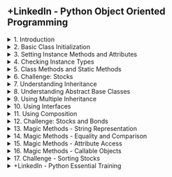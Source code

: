 ## +LinkedIn - Python Object Oriented Programming

<details>
<summary>1. Introduction </summary>

# Introduction

<img width="960" alt="image" src="https://github.com/omeatai/src-AI-Software/assets/32337103/d233830b-cb15-4e42-b9aa-78aebfe08fdd">
<img width="960" alt="image" src="https://github.com/omeatai/src-AI-Software/assets/32337103/ad380fc4-2376-470c-8295-b185243e8f14">

# #END</details>

<details>
<summary>2. Basic Class Initialization </summary>

# Basic Class Initialization

```py
class Book:
    def __init__(self, title):
        self.title = title


# TODO: create instances of the class
book1 = Book("Brave New World")
book2 = Book("War and Peace")

# TODO: print the class and property
print(book1)
print(book1.title)

```

<img width="1383" alt="image" src="https://github.com/omeatai/src-AI-Software/assets/32337103/81007ad2-8c5a-4e01-8969-47aeed03eccf">

# #END</details>

<details>
<summary>3. Setting Instance Methods and Attributes </summary>

# Setting Instance Methods and Attributes

```py
class Book:
    def __init__(self, title, pages, author, price):
        self.title = title
        self.pages = pages
        self.author = author
        self.price = price
        self.__secret = "This is a secret attribute"

    def set_discount_percentage(self, amount):
        self._discount = amount

    def get_price(self):
        if hasattr(self, "_discount"):
            return self.price - (self.price * self._discount/100)
        else:
            return self.price


# create some book instances
b1 = Book("War and Peace", "Leo Tolstoy", 1225, 39.95)
b2 = Book("The Catcher in the Rye", "JD Salinger", 234, 29.95)

# print the price of book1
print("Book 1 Price: ", b1.get_price())

# try setting the discount
print("Book 2 Price: ", b2.get_price())
b2.set_discount_percentage(25)
print("Book 2 new Price: ", b2.get_price())
print("Book 2 discount percentage: ", b2._discount)

# properties with double underscores are hidden by the interpreter
# print(b2.__secret)

```

<img width="1383" alt="image" src="https://github.com/omeatai/src-AI-Software/assets/32337103/f69c15f3-bfc2-4e2d-a6fa-b7dd203c4146">

# #END</details>

<details>
<summary>4. Checking Instance Types </summary>

# Checking Instance Types

```py
class Book:
    def __init__(self, title):
        self.title = title


class Newspaper:
    def __init__(self, name):
        self.name = name


# Create some instances of the classes
b1 = Book("The Catcher In The Rye")
b2 = Book("The Grapes of Wrath")
n1 = Newspaper("The Washington Post")
n2 = Newspaper("The New York Times")

# TODO: use type() to inspect the object type
print(type(b1))
print(type(n1))

# TODO: compare two types together
print(type(b1) == type(b2))
print(type(b1) == type(n2))

# TODO: use isinstance to compare a specific instance to a known type
print(isinstance(b1, Book))
print(isinstance(n1, Newspaper))
print(isinstance(n2, Book))
print(isinstance(n2, object))

```

<img width="1383" alt="image" src="https://github.com/omeatai/src-AI-Software/assets/32337103/72410a3a-8ecb-43d8-ba1e-0b0d7cb65e1c">

# #END</details>

<details>
<summary>5. Class Methods and Static Methods </summary>

# Class Methods and Static Methods

```py
class Book:
    # TODO: Properties defined at the class level are shared by all instances
    # Class Attributes
    BOOK_TYPES = ("HARDCOVER", "PAPERBACK", "EBOOK")
    __booklist = None

    # static methods do not receive class or instance arguments
    # and usually operate on data that is not instance-specific
    @staticmethod
    def get_booklist():
        if Book.__booklist == None:
            Book.__booklist = []
        return Book.__booklist

    # class methods receive a class as their argument and can only
    # operate on class-level data
    @classmethod
    def get_book_types(cls):
        return cls.BOOK_TYPES

    # instance methods receive a specific object instance as an argument
    def set_title(self, newtitle):
        self.title = newtitle

    def __init__(self, title, booktype):
        self.title = title
        if (not booktype in self.BOOK_TYPES):
            raise ValueError(f"{booktype} is not a valid book type")
        else:
            self.booktype = booktype


# TODO: access the class attribute
print("Book types: ", Book.get_book_types())

# TODO: Create some book instances
b1 = Book("Title 1", "HARDCOVER")
b2 = Book("Title 2", "PAPERBACK")

# TODO: Use the static method to access a singleton object
thebooks = Book.get_booklist()
thebooks.append(b1)
thebooks.append(b2)
print(thebooks)

```

<img width="1399" alt="image" src="https://github.com/omeatai/src-AI-Software/assets/32337103/6cb999e1-aee1-45ac-aaa1-19eda2bcd724">

# #END</details>

<details>
<summary>6. Challenge: Stocks </summary>

# Challenge: Stocks

![image](https://github.com/omeatai/src-AI-Software/assets/32337103/cbae201c-98c7-4b77-bab5-f2952c69a925)

```py
class Stock:
    def __init__(self, ticker, price, company) -> None:
        self.ticker = ticker
        self.price = price
        self.company = company

    def get_description(self):
        return f"{self.ticker}: {self.company} -- ${self.price}"


# ~~~~~~~~~~~~~~~~~~ TEST CODE ~~~~~~~~~~~~~~~~~~~~~~~~~
if __name__ == "__main__":
    msft = Stock("MSFT", 342.0, "Microsoft Corp")
    goog = Stock("GOOG", 135.0, "Google Inc")
    meta = Stock("META", 275.0, "Meta Platforms Inc")
    amzn = Stock("AMZN", 135.0, "Amazon Inc")

    print(msft.get_description())
    print(goog.get_description())
    print(meta.get_description())
    print(amzn.get_description())

```

<img width="1399" alt="image" src="https://github.com/omeatai/src-AI-Software/assets/32337103/2cf6e829-2e46-4fce-8db3-76357b27aaa4">

# #END</details>

<details>
<summary>7. Understanding Inheritance </summary>

# Understanding Inheritance

```py
class Publication:
    def __init__(self, title, price):
        self.title = title
        self.price = price


class Periodical(Publication):
    def __init__(self, title, price, publisher, period):
        super().__init__(title, price)
        self.period = period
        self.publisher = publisher


class Book(Publication):
    def __init__(self, title, author, pages, price):
        super().__init__(title, price)
        self.author = author
        self.pages = pages


class Magazine(Periodical):
    def __init__(self, title, publisher, price, period):
        super().__init__(title, price, publisher, period)


class Newspaper(Periodical):
    def __init__(self, title, publisher, price, period):
        super().__init__(title, price, publisher, period)


b1 = Book("Brave New World", "Aldous Huxley", 311, 29.0)
n1 = Newspaper("NY Times", "New York Times Company", 6.0, "Daily")
m1 = Magazine("Scientific American", "Springer Nature", 5.99, "Monthly")

print(b1.author)
print(n1.publisher)
print(b1.price, m1.price, n1.price)

```

<img width="1399" alt="image" src="https://github.com/omeatai/src-AI-Software/assets/32337103/e0f39339-3684-4958-880b-3ce23b7bee18">

# #END</details>

<details>
<summary>8. Understanding Abstract Base Classes </summary>

# Understanding Abstract Base Classes

```py
from abc import ABC, abstractmethod


class GraphicShape(ABC):
    # Inheriting from ABC indicates that this is an abstract base class
    def __init__(self):
        super().__init__()

    # declaring a method as abstract requires a subclass to implement it
    @abstractmethod
    def calc_area(self):
        pass


class Circle(GraphicShape):
    def __init__(self, radius):
        self.radius = radius

    def calc_area(self):
        return 3.14 * (self.radius ** 2)


class Square(GraphicShape):
    def __init__(self, side):
        self.side = side

    def calc_area(self):
        return self.side * self.side


# Abstract classes can't be instantiated themselves
# g = GraphicShape() # this will error

c = Circle(10)
print(c.calc_area())
s = Square(12)
print(s.calc_area())

```

<img width="1399" alt="image" src="https://github.com/omeatai/src-AI-Software/assets/32337103/79512274-328a-4d98-9382-380fbea6420b">

# #END</details>

<details>
<summary>9. Using Multiple Inheritance </summary>

# Using Multiple Inheritance

```py
class A:
    def __init__(self):
        super().__init__()
        self.prop1 = "prop1"
        self.name = "Class A"


class B:
    def __init__(self):
        super().__init__()
        self.prop2 = "prop2"
        self.name = "Class B"


class C(B, A):
    def __init__(self):
        super().__init__()

    def showprops(self):
        print(self.prop1)
        print(self.prop2)
        print(self.name)


# create the class and call showprops()
c = C()
print(C.__mro__)
c.showprops()

```

<img width="1335" alt="image" src="https://github.com/omeatai/src-AI-Software/assets/32337103/9e74b666-5a9d-4cc5-94c2-4b058cd0312f">

# #END</details>

<details>
<summary>10. Using Interfaces </summary>

# Using Interfaces

```py
from abc import ABC, abstractmethod


class GraphicShape(ABC):
    def __init__(self):
        super().__init__()

    @abstractmethod
    def calcArea(self):
        pass


class JSONify(ABC):
    @abstractmethod
    def toJSON(self):
        pass


class Circle(GraphicShape, JSONify):
    def __init__(self, radius):
        self.radius = radius

    def calcArea(self):
        return 3.14 * (self.radius ** 2)

    def toJSON(self):
        return f"{{ \"circle\": {str(self.calcArea())} }}"


c = Circle(10)
print(c.calcArea())
print(c.toJSON())

```

<img width="1335" alt="image" src="https://github.com/omeatai/src-AI-Software/assets/32337103/b0c46e8b-97f1-4dac-a9aa-ead3e1f523f8">

# #END</details>

<details>
<summary>11. Using Composition </summary>

# Using Composition

```py
class Book:
    def __init__(self, title, price, author=None):
        self.title = title
        self.price = price

        # Use references to other objects, like author and chapters
        self.author = author
        self.chapters = []

    def addchapter(self, chapter):
        self.chapters.append(chapter)

    def getbookpagecount(self):
        result = 0
        for ch in self.chapters:
            result += ch.pagecount
        return result


class Author:
    def __init__(self, fname, lname):
        self.fname = fname
        self.lname = lname

    def __str__(self):
        return f"{self.fname} {self.lname}"


class Chapter:
    def __init__(self, name, pagecount):
        self.name = name
        self.pagecount = pagecount


auth = Author("Leo", "Tolstoy")
b1 = Book("War and Peace", 39.95, auth)

b1.addchapter(Chapter("Chapter 1", 104))
b1.addchapter(Chapter("Chapter 2", 89))
b1.addchapter(Chapter("Chapter 3", 124))

print(b1.title)
print(b1.author)
print(b1.getbookpagecount())

```

<img width="1335" alt="image" src="https://github.com/omeatai/src-AI-Software/assets/32337103/0e2a6deb-7369-4216-a16a-137a8e5e1726">

<img width="1440" alt="image" src="https://github.com/omeatai/src-AI-Software/assets/32337103/a0fa709d-8e92-4cdb-9ace-05a6fe485e86">

# #END</details>

<details>
<summary>12. Challenge: Stocks and Bonds </summary>

# Challenge: Stocks and Bonds

<img width="1440" alt="image" src="https://github.com/omeatai/src-AI-Software/assets/32337103/e384b541-7524-47fb-8cb1-55b092ecc1fe">
<img width="1440" alt="image" src="https://github.com/omeatai/src-AI-Software/assets/32337103/dba83078-64dd-4c89-a2a4-bcf07c6e167c">
<img width="1440" alt="image" src="https://github.com/omeatai/src-AI-Software/assets/32337103/93fa0f7d-606b-469a-ab3b-0e02493cb9c9">

```py
# Challenge: create a class structure to represent stocks and bonds
# Requirements:
# Both stocks and bonds have a price
# Stocks have a company name and ticker
# Bonds have a description, duration, and yield
# You should not be able to instantiate the base class
# -- Subclasses are required to override get_description ()
# -- get_description returns formats for stocks and bonds
# For stocks: "Ticker: Company -- $Price"
# For bonds: "description: duration'yr' : $price : yieldamt%"

from abc import ABC, abstractmethod


class Asset(ABC):

    def __init__(self, price):
        self.price = price

    @abstractmethod
    def get_description(self):
        pass


class Stock(Asset):
    def __init__(self, ticker, price, company):
        super().__init__(price)
        self.ticker = ticker
        self.company = company

    def get_description(self):
        return f"{self.ticker}: {self.company} -- ${self.price}"


class Bond(Asset):
    def __init__(self, price, description, duration, yieldamt):
        super().__init__(price)
        self.description = description
        self.duration = duration
        self.yieldamt = yieldamt

    def get_description(self):
        return f"{self.description}: {self.duration}yr : ${self.price} : {self.yieldamt}%"


# ~~~~~~~~~ TEST CODE ~22~~~~~~
try:
    ast = Asset(100.0)
except:
    print("Can't instantiate Asset!")

msft = Stock("MSFT", 342.0, "Microsoft Corp")
goog = Stock("GOOG", 135.0, "Google Inc")
meta = Stock("META", 27510, "Meta Platforms Inc")
amzn = Stock("AMZN", 135.0, "Amazon Inc")

us30yr = Bond(95.31, "30 Year US Treasury", 30, 4.38)
us10yr = Bond(96.70, "10 Year US Treasury", 10, 4.28)
us5yr = Bond(98.65, "5 Year US Treasury", 5, 4.43)
us2yr = Bond(99.57, "2 Year US Treasury", 2, 4.98)

print(msft.get_description())
print(goog.get_description())
print(meta.get_description())
print(amzn.get_description())

print(us30yr.get_description())
print(us10yr.get_description())
print(us5yr.get_description())
print(us2yr.get_description())

```

<img width="1401" alt="image" src="https://github.com/omeatai/src-AI-Software/assets/32337103/4dda58b2-3f3b-4a50-8ef1-1a3b8325c971">

# #END</details>

<details>
<summary>13. Magic Methods - String Representation </summary>

# Magic Methods - String Representation 

<img width="1440" alt="image" src="https://github.com/omeatai/src-AI-Software/assets/32337103/b45fadd3-3fee-457e-abe5-356dce8126db">

```py
class Book:
    def __init__(self, title, author, price):
        super().__init__()
        self.title = title
        self.author = author
        self.price = price

    # The __str__ function is used to return a user-friendly string
    # representation of the object
    def __str__(self):
        return f"{self.title} by {self.author}, costs {self.price}"

    # The __repr__ function is used to return a developer-friendly string
    # representation of the object
    def __repr__(self):
        return f"title={self.title},author={self.author},price={self.price}"


b1 = Book("War and Peace", "Leo Tolstoy", 39.95)
b2 = Book("The Catcher in the Rye", "JD Salinger", 29.95)

# print each object
print(b1)
print(b2)

# use str() and repr()
print("STR=>", str(b1))
print("REPR=>", (repr(b2)))

```

<img width="1401" alt="image" src="https://github.com/omeatai/src-AI-Software/assets/32337103/c64521b6-ed0c-420c-8a30-d52e868135cc">

# #END</details>

<details>
<summary>14. Magic Methods - Equality and Comparison </summary>

# Magic Methods - Equality and Comparison

```py
class Book:
    def __init__(self, title, author, price):
        super().__init__()
        self.title = title
        self.author = author
        self.price = price

    # the __eq__ method checks for equality between two objects
    def __eq__(self, value):
        if not isinstance(value, Book):
            raise ValueError("Can't compare book to non-book type")

        return (self.title == value.title and
                self.author == value.author and
                self.price == value.price)

    # the __ge__ establishes >= relationship with another obj
    def __ge__(self, value):
        if not isinstance(value, Book):
            raise ValueError("Can't compare book to non-book type")

        return self.price >= value.price

    # the __lt__ establishes <= relationship with another obj
    def __lt__(self, value):
        if not isinstance(value, Book):
            raise ValueError("Can't compare book to non-book type")

        return self.price < value.price


b1 = Book("War and Peace", "Leo Tolstoy", 39.95)
b2 = Book("The Catcher in the Rye", "JD Salinger", 29.95)
b3 = Book("War and Peace", "Leo Tolstoy", 39.95)
b4 = Book("To Kill a Mockingbird", "Harper Lee", 24.95)

# Check for equality
print(b1 == b3)
print(b1 == b2)
# print(b1 == 42)

# Check for greater and lesser value
print(b2 >= b1)
print(b2 < b1)
print(b3 >= b2)

# Now we can sort them
books = [b1, b3, b2, b4]
books.sort()
print([book.title for book in books])

```

<img width="1401" alt="image" src="https://github.com/omeatai/src-AI-Software/assets/32337103/0a106212-aca9-4275-8a53-2c6cad78debb">

# #END</details>

<details>
<summary>15. Magic Methods - Attribute Access </summary>

# Magic Methods - Attribute Access

```py
class Book:
    def __init__(self, title, author, price):
        super().__init__()
        self.title = title
        self.author = author
        self.price = price
        self._discount = 0.1

    # The __str__ function is used to return a user-friendly string
    # representation of the object
    def __str__(self):
        return f"{self.title} by {self.author}, costs {self.price}"

    # Called when an attribute is retrieved. Be aware that you can't
    # directly access the attr name otherwise a recursive loop is created
    def __getattribute__(self, name):
        if (name == "price"):
            p = super().__getattribute__("price")
            d = super().__getattribute__("_discount")
            return p - (p * d)
        return super().__getattribute__(name)

    # __setattr__ called when an attribute value is set. Don't set the attr
    # directly here otherwise a recursive loop causes a crash
    def __setattr__(self, name, value):
        if (name == "price"):
            if type(value) is not float:
                raise ValueError("The 'price' attribute must be a float")
        return super().__setattr__(name, value)

    # __getattr__ called when __getattribute__ lookup fails - you can
    # pretty much generate attributes on the fly with this method
    def __getattr__(self, name):
        return name + " is not here!"


b1 = Book("War and Peace", "Leo Tolstoy", 39.95)
b2 = Book("The Catcher in the Rye", "JD Salinger", 29.95)

# Try setting and accessing the price
b1.price = 38.95
print(b1)

b2.price = float(40)  # using an int will raise an exception
print(b2)

# If an attribute doesn't exist, __getattr__ will be called
print(b1.randomprop)

```

<img width="1401" alt="image" src="https://github.com/omeatai/src-AI-Software/assets/32337103/2fbfd3eb-3080-4ffc-92a6-52fe09cfa081">

# #END</details>

<details>
<summary>16. Magic Methods - Callable Objects </summary>

# Magic Methods - Callable Objects

```py
class Book:
    def __init__(self, title, author, price):
        super().__init__()
        self.title = title
        self.author = author
        self.price = price

    def __str__(self):
        return f"{self.title} by {self.author}, costs {self.price}"

    # TODO: the __call__ method can be used to call the object like a function
    def __call__(self, title, author, price):
        self.title = title
        self.author = author
        self.price = price


b1 = Book("War and Peace", "Leo Tolstoy", 39.95)
b2 = Book("The Catcher in the Rye", "JD Salinger", 29.95)

# call the object as if it were a function
print(b1)
b1("Anna Karenina", "Leo Tolstoy", 49.95)
print(b1)

```

<img width="1401" alt="image" src="https://github.com/omeatai/src-AI-Software/assets/32337103/ba44c06f-1fe4-444f-953b-dd8ca84481d9">

# #END</details>

<details>
<summary>17. Challenge - Sorting Stocks </summary>

# Challenge - Sorting Stocks

```py

```

# #END</details>

<details>
<summary>+LinkedIn - Python Essential Training </summary>

```py

```

```py

```

</details>
